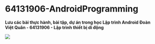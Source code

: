 # 64131906-AndroidProgramming
**Lưu các bài thực hành, bài tập, dự án trong học Lập trình Android Đoàn Việt Quân - 64131906 - Lập trình thiết bị di động**

<img src="https://i.imgur.com/yLlhGkM.png">
